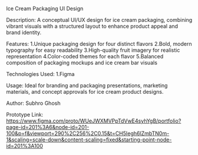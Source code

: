 Ice Cream Packaging UI Design

Description:
A conceptual UI/UX design for ice cream packaging, combining vibrant visuals with a structured layout to enhance product appeal and brand identity.

Features:
1.Unique packaging design for four distinct flavors 
2.Bold, modern typography for easy readability 
3.High-quality fruit imagery for realistic representation 
4.Color-coded themes for each flavor 
5.Balanced composition of packaging mockups and ice cream bar visuals

Technologies Used:
1.Figma

Usage:
Ideal for branding and packaging presentations, marketing materials, and concept approvals for ice cream product designs.

Author:
Subhro Ghosh

Prototype Link:
https://www.figma.com/proto/WUeJWXMVPpTdVwE4syhYgB/portfolio?page-id=201%3A6&node-id=201-100&p=f&viewport=290%2C256%2C0.15&t=CH5Iegh6lZmbTN0m-1&scaling=scale-down&content-scaling=fixed&starting-point-node-id=201%3A100

